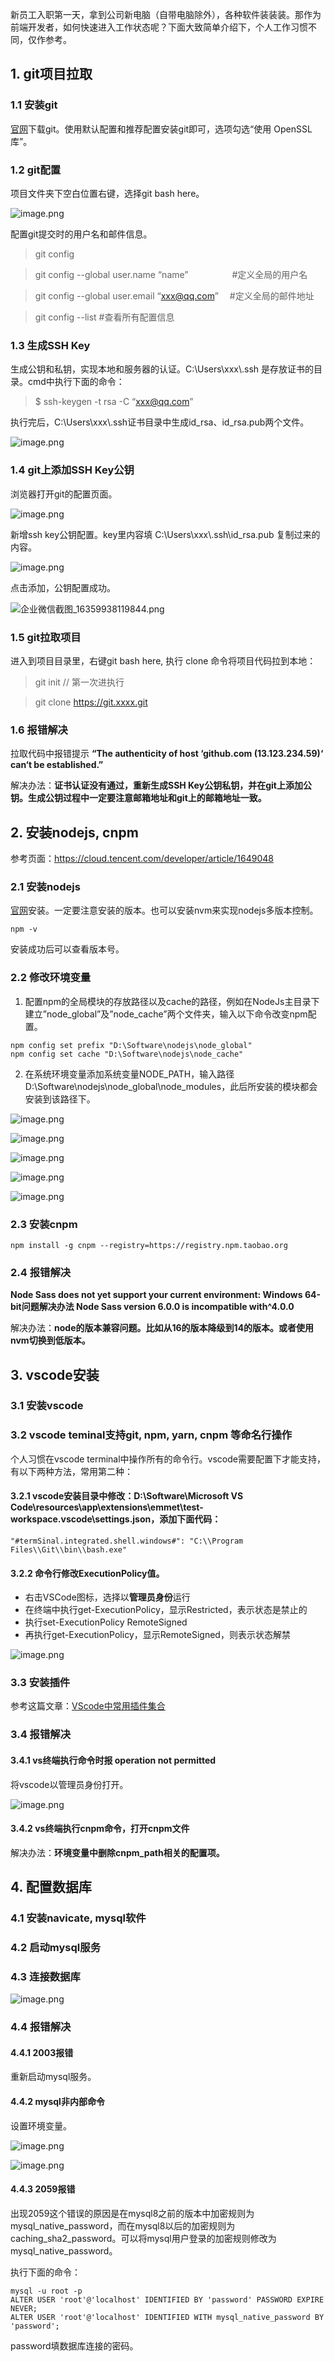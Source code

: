 新员工入职第一天，拿到公司新电脑（自带电脑除外），各种软件装装装。那作为前端开发者，如何快速进入工作状态呢？下面大致简单介绍下，个人工作习惯不同，仅作参考。

## 1. git项目拉取

### 1.1 安装git

[官网](https://git-scm.com/)下载git。使用默认配置和推荐配置安装git即可，选项勾选“使用 OpenSSL 库”。

### 1.2 git配置

项目文件夹下空白位置右键，选择git bash here。


![image.png](https://p9-juejin.byteimg.com/tos-cn-i-k3u1fbpfcp/2df0031cc7ee4588a7c3cd754b822541~tplv-k3u1fbpfcp-watermark.image?)

配置git提交时的用户名和邮件信息。

> git config 

> git config --global user.name “name”     #定义全局的用户名   

> git config --global user.email “xxx@qq.com”  #定义全局的邮件地址    

> git config --list   #查看所有配置信息


### 1.3 生成SSH Key

生成公钥和私钥，实现本地和服务器的认证。C:\Users\xxx\\.ssh 是存放证书的目录。cmd中执行下面的命令：

> $ ssh-keygen -t rsa -C “xxx@qq.com”      

执行完后，C:\Users\xxx\\.ssh证书目录中生成id_rsa、id_rsa.pub两个文件。


![image.png](https://p9-juejin.byteimg.com/tos-cn-i-k3u1fbpfcp/a7f153089ac44d5c9edd0751f50fc2d8~tplv-k3u1fbpfcp-watermark.image?)

### 1.4 git上添加SSH Key公钥

浏览器打开git的配置页面。


![image.png](https://p1-juejin.byteimg.com/tos-cn-i-k3u1fbpfcp/b107d68c994b41548492e93243124785~tplv-k3u1fbpfcp-watermark.image?)

新增ssh key公钥配置。key里内容填 C:\Users\xxx\\.ssh\id_rsa.pub 复制过来的内容。


![image.png](https://p3-juejin.byteimg.com/tos-cn-i-k3u1fbpfcp/017de1f13eda4ef2a1183e1e532d56f6~tplv-k3u1fbpfcp-watermark.image?)

点击添加，公钥配置成功。

![企业微信截图_16359938119844.png](https://p9-juejin.byteimg.com/tos-cn-i-k3u1fbpfcp/90e0e2e683cc4f0fa0c60cbb9a5b25fc~tplv-k3u1fbpfcp-watermark.image?)

### 1.5 git拉取项目

进入到项目目录里，右键git bash here, 执行 clone 命令将项目代码拉到本地：

> git init    // 第一次进执行

> git clone https://git.xxxx.git


### 1.6 报错解决

拉取代码中报错提示 **“The authenticity of host ‘github.com (13.123.234.59)‘ can‘t be established.”**

解决办法：**证书认证没有通过，重新生成SSH Key公钥私钥，并在git上添加公钥。生成公钥过程中一定要注意邮箱地址和git上的邮箱地址一致。**


## 2. 安装nodejs, cnpm

参考页面：https://cloud.tencent.com/developer/article/1649048

### 2.1 安装nodejs

[官网](http://nodejs.cn/download/)安装。一定要注意安装的版本。也可以安装nvm来实现nodejs多版本控制。

```
npm -v  
```

安装成功后可以查看版本号。

### 2.2 修改环境变量

1. 配置npm的全局模块的存放路径以及cache的路径，例如在NodeJs主目录下建立”node_global”及”node_cache”两个文件夹，输入以下命令改变npm配置。

```
npm config set prefix "D:\Software\nodejs\node_global"
npm config set cache "D:\Software\nodejs\node_cache"
```

2. 在系统环境变量添加系统变量NODE_PATH，输入路径D:\Software\nodejs\node_global\node_modules，此后所安装的模块都会安装到该路径下。


![image.png](https://p3-juejin.byteimg.com/tos-cn-i-k3u1fbpfcp/09681437040d41e0b5f485fa76291173~tplv-k3u1fbpfcp-watermark.image?)


![image.png](https://p3-juejin.byteimg.com/tos-cn-i-k3u1fbpfcp/b70ea767828948dbb0536df4758fc55f~tplv-k3u1fbpfcp-watermark.image?)


![image.png](https://p6-juejin.byteimg.com/tos-cn-i-k3u1fbpfcp/15c5bbec6b8742ac98e3a9277bfb1a23~tplv-k3u1fbpfcp-watermark.image?)


![image.png](https://p1-juejin.byteimg.com/tos-cn-i-k3u1fbpfcp/dbd13efb25a9455aa28d6f2f2de31aee~tplv-k3u1fbpfcp-watermark.image?)


![image.png](https://p1-juejin.byteimg.com/tos-cn-i-k3u1fbpfcp/815c39d0e993472891dc2651768dfcff~tplv-k3u1fbpfcp-watermark.image?)

### 2.3 安装cnpm

```
npm install -g cnpm --registry=https://registry.npm.taobao.org
```

### 2.4 报错解决

**Node Sass does not yet support your current environment: Windows 64-bit问题解决办法
Node Sass version 6.0.0 is incompatible with^4.0.0**

解决办法：**node的版本兼容问题。比如从16的版本降级到14的版本。或者使用nvm切换到低版本。**


## 3. vscode安装

### 3.1 安装vscode

### 3.2 vscode teminal支持git, npm, yarn, cnpm 等命名行操作

个人习惯在vscode terminal中操作所有的命令行。vscode需要配置下才能支持，有以下两种方法，常用第二种：

#### 3.2.1 vscode安装目录中修改：D:\Software\Microsoft VS Code\resources\app\extensions\emmet\test-workspace\.vscode\settings.json，添加下面代码：

```
"#termSinal.integrated.shell.windows#": "C:\\Program Files\\Git\\bin\\bash.exe"
```

#### 3.2.2 命令行修改ExecutionPolicy值。

- 右击VSCode图标，选择以**管理员身份**运行
- 在终端中执行get-ExecutionPolicy，显示Restricted，表示状态是禁止的
- 执行set-ExecutionPolicy RemoteSigned
- 再执行get-ExecutionPolicy，显示RemoteSigned，则表示状态解禁


![image.png](https://p6-juejin.byteimg.com/tos-cn-i-k3u1fbpfcp/276598a66f304d2e8ebaea160e8f56e2~tplv-k3u1fbpfcp-watermark.image?)


### 3.3 安装插件

参考这篇文章：[VScode中常用插件集合](https://juejin.cn/post/6844904068427546638)


### 3.4 报错解决

#### 3.4.1 vs终端执行命令时报 operation not permitted

将vscode以管理员身份打开。


![image.png](https://p6-juejin.byteimg.com/tos-cn-i-k3u1fbpfcp/282b40f9c1e6479abbe7b7db72d389ac~tplv-k3u1fbpfcp-watermark.image?)


#### 3.4.2 vs终端执行cnpm命令，打开cnpm文件

解决办法：**环境变量中删除cnpm_path相关的配置项。**


## 4. 配置数据库

### 4.1 安装navicate, mysql软件

### 4.2 启动mysql服务

### 4.3 连接数据库


![image.png](https://p3-juejin.byteimg.com/tos-cn-i-k3u1fbpfcp/6610ec503fc0449aa8311b999e39bd78~tplv-k3u1fbpfcp-watermark.image?)

### 4.4 报错解决

#### 4.4.1 2003报错

重新启动mysql服务。

#### 4.4.2 mysql非内部命令

设置环境变量。


![image.png](https://p9-juejin.byteimg.com/tos-cn-i-k3u1fbpfcp/6ddb22be9d8c49cd82f0c0aa526c1a5f~tplv-k3u1fbpfcp-watermark.image?)

![image.png](https://p6-juejin.byteimg.com/tos-cn-i-k3u1fbpfcp/aacacd3519ff4ba180ee840735676a5f~tplv-k3u1fbpfcp-watermark.image?)

#### 4.4.3 2059报错

出现2059这个错误的原因是在mysql8之前的版本中加密规则为mysql_native_password，而在mysql8以后的加密规则为caching_sha2_password。可以将mysql用户登录的加密规则修改为mysql_native_password。

执行下面的命令：

```
mysql -u root -p
ALTER USER 'root'@'localhost' IDENTIFIED BY 'password' PASSWORD EXPIRE NEVER;
ALTER USER 'root'@'localhost' IDENTIFIED WITH mysql_native_password BY 'password';
```

password填数据库连接的密码。